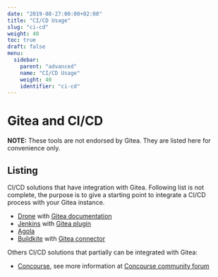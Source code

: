 ```yaml
---
date: "2019-08-27:00:00+02:00"
title: "CI/CD Usage"
slug: "ci-cd"
weight: 40
toc: true
draft: false
menu:
  sidebar:
    parent: "advanced"
    name: "CI/CD Usage"
    weight: 40
    identifier: "ci-cd"
---
```


# Gitea and CI/CD

**NOTE:** These tools are not endorsed by Gitea. They are listed here for convenience only.

## Listing

CI/CD solutions that have integration with Gitea. Following list is not complete,
the purpose is to give a starting point to integrate a CI/CD process with your Gitea instance.

 - [Drone](https://drone.io) with [Gitea documentation](https://docs.drone.io/installation/providers/gitea/)
 - [Jenkins](https://jenkins.io/) with [Gitea plugin](https://plugins.jenkins.io/gitea)
 - [Agola](https://agola.io)
 - [Buildkite](https://buildkite.com) with [Gitea connector](https://github.com/techknowlogick/gitea-buildkite-connector)

Others CI/CD solutions that partially can be integrated with Gitea:
 - [Concourse](https://www.concourse-ci.org), see more information at [Concourse community forum](https://discuss.concourse-ci.org/t/concourse-ci-and-gitea-oauth/1475)
